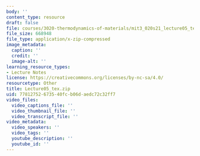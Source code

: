 ```yaml
---
body: ''
content_type: resource
draft: false
file: courses/3020-thermodynamics-of-materials/mit3_020s21_lecture05_tex.zip
file_size: 668948
file_type: application/x-zip-compressed
image_metadata:
  caption: ''
  credit: ''
  image-alt: ''
learning_resource_types:
- Lecture Notes
license: https://creativecommons.org/licenses/by-nc-sa/4.0/
resourcetype: Other
title: Lecture05_tex.zip
uid: 77812752-6735-40fc-b06d-aedc72c32ff7
video_files:
  video_captions_file: ''
  video_thumbnail_file: ''
  video_transcript_file: ''
video_metadata:
  video_speakers: ''
  video_tags: ''
  youtube_description: ''
  youtube_id: ''
---
```

